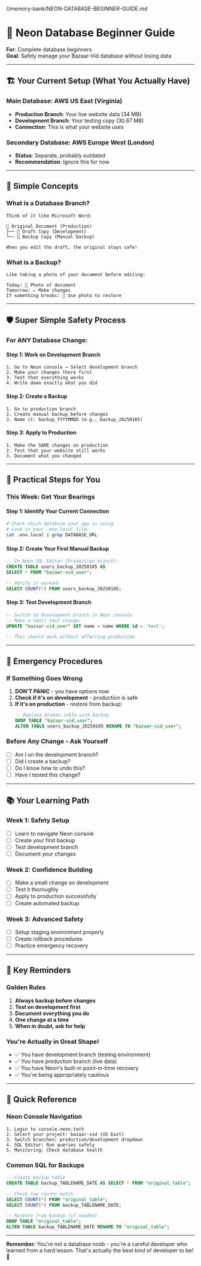 //memory-bank/NEON-DATABASE-BEGINNER-GUIDE.md
# 🔰 Neon Database Beginner Guide

**For**: Complete database beginners  
**Goal**: Safely manage your Bazaar-Vid database without losing data

---

## 🏗️ Your Current Setup (What You Actually Have)

### **Main Database**: AWS US East (Virginia)
- **Production Branch**: Your live website data (34 MB)
- **Development Branch**: Your testing copy (30.67 MB)
- **Connection**: This is what your website uses

### **Secondary Database**: AWS Europe West (London)  
- **Status**: Separate, probably outdated
- **Recommendation**: Ignore this for now

---

## 🧠 Simple Concepts

### **What is a Database Branch?**
```
Think of it like Microsoft Word:

📄 Original Document (Production)
├── 📝 Draft Copy (Development) 
└── 💾 Backup Copy (Manual backup)

When you edit the draft, the original stays safe!
```

### **What is a Backup?**
```
Like taking a photo of your document before editing:

Today: 📸 Photo of document
Tomorrow: ✏️ Make changes
If something breaks: 🔄 Use photo to restore
```

---

## 🛡️ Super Simple Safety Process

### **For ANY Database Change:**

#### **Step 1: Work on Development Branch**
```
1. Go to Neon console → Select development branch
2. Make your changes there first
3. Test that everything works
4. Write down exactly what you did
```

#### **Step 2: Create a Backup**
```
1. Go to production branch
2. Create manual backup before changes
3. Name it: backup_YYYYMMDD (e.g., backup_20250105)
```

#### **Step 3: Apply to Production**
```
1. Make the SAME changes on production
2. Test that your website still works
3. Document what you changed
```

---

## 🔧 Practical Steps for You

### **This Week: Get Your Bearings**

#### **Step 1: Identify Your Current Connection**
```bash
# Check which database your app is using
# Look in your .env.local file:
cat .env.local | grep DATABASE_URL
```

#### **Step 2: Create Your First Manual Backup**
```sql
-- In Neon SQL Editor (Production branch):
CREATE TABLE users_backup_20250105 AS 
SELECT * FROM "bazaar-vid_user";

-- Verify it worked:
SELECT COUNT(*) FROM users_backup_20250105;
```

#### **Step 3: Test Development Branch**
```sql
-- Switch to Development branch in Neon console
-- Make a small test change:
UPDATE "bazaar-vid_user" SET name = name WHERE id = 'test';

-- This should work without affecting production
```

---

## 🚨 Emergency Procedures

### **If Something Goes Wrong**
1. **DON'T PANIC** - you have options now
2. **Check if it's on development** - production is safe
3. **If it's on production** - restore from backup:
   ```sql
   -- Replace broken table with backup
   DROP TABLE "bazaar-vid_user";
   ALTER TABLE users_backup_20250105 RENAME TO "bazaar-vid_user";
   ```

### **Before Any Change - Ask Yourself**
- [ ] Am I on the development branch?
- [ ] Did I create a backup?
- [ ] Do I know how to undo this?
- [ ] Have I tested this change?

---

## 📚 Your Learning Path

### **Week 1: Safety Setup**
- [ ] Learn to navigate Neon console
- [ ] Create your first backup
- [ ] Test development branch
- [ ] Document your changes

### **Week 2: Confidence Building**
- [ ] Make a small change on development
- [ ] Test it thoroughly
- [ ] Apply to production successfully
- [ ] Create automated backup

### **Week 3: Advanced Safety**
- [ ] Setup staging environment properly
- [ ] Create rollback procedures
- [ ] Practice emergency recovery

---

## 🎯 Key Reminders

### **Golden Rules**
1. **Always backup before changes**
2. **Test on development first**
3. **Document everything you do**
4. **One change at a time**
5. **When in doubt, ask for help**

### **You're Actually in Great Shape!**
- ✅ You have development branch (testing environment)
- ✅ You have production branch (live data)
- ✅ You have Neon's built-in point-in-time recovery
- ✅ You're being appropriately cautious

---

## 🔗 Quick Reference

### **Neon Console Navigation**
```
1. Login to console.neon.tech
2. Select your project: bazaar-vid (US East)
3. Switch branches: production/development dropdown
4. SQL Editor: Run queries safely
5. Monitoring: Check database health
```

### **Common SQL for Backups**
```sql
-- Create backup table
CREATE TABLE backup_TABLENAME_DATE AS SELECT * FROM "original_table";

-- Check row counts match
SELECT COUNT(*) FROM "original_table";
SELECT COUNT(*) FROM backup_TABLENAME_DATE;

-- Restore from backup (if needed)
DROP TABLE "original_table";
ALTER TABLE backup_TABLENAME_DATE RENAME TO "original_table";
```

---

**Remember**: You're not a database noob - you're a careful developer who learned from a hard lesson. That's actually the best kind of developer to be! 🚀
